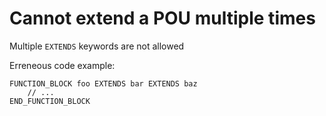 # Cannot extend a POU multiple times 

Multiple `EXTENDS` keywords are not allowed

Erreneous code example:
```
FUNCTION_BLOCK foo EXTENDS bar EXTENDS baz
    // ...
END_FUNCTION_BLOCK
```